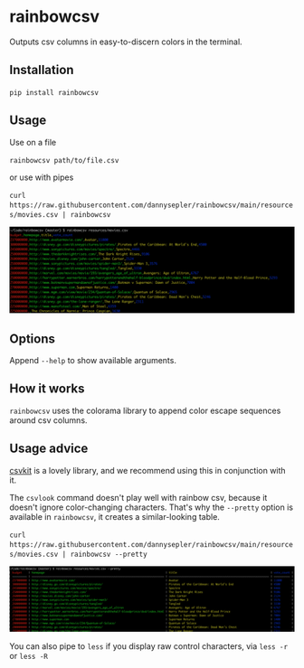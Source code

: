 rainbowcsv
==========

Outputs csv columns in easy-to-discern colors in the terminal.

## Installation

`pip install rainbowcsv`

## Usage

Use on a file

`rainbowcsv path/to/file.csv`

or use with pipes

`curl https://raw.githubusercontent.com/dannysepler/rainbowcsv/main/resources/movies.csv | rainbowcsv`

![Simple rainbowcsv output](https://raw.githubusercontent.com/dannysepler/rainbowcsv/main/resources/simple_screenshot.png)

## Options

Append `--help` to show available arguments.

## How it works

`rainbowcsv` uses the colorama library to append color escape sequences around csv columns.

## Usage advice

[csvkit](https://csvkit.readthedocs.io/en/latest/) is a lovely library, and we recommend using this in conjunction with it.

The `csvlook` command doesn't play well with rainbow csv, because it doesn't ignore color-changing characters. That's why the `--pretty` option is available in `rainbowcsv`, it creates a similar-looking table.

`curl https://raw.githubusercontent.com/dannysepler/rainbowcsv/main/resources/movies.csv | rainbowcsv --pretty`

![Simple rainbowcsv output](https://raw.githubusercontent.com/dannysepler/rainbowcsv/main/resources/pretty_screenshot.png)

You can also pipe to `less` if you display raw control characters, via `less -r` or `less -R`
